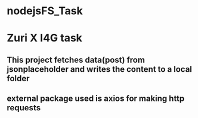 # nodejsFS_Task

# Zuri X I4G task

## This project fetches data(post) from jsonplaceholder and writes the content to a local folder

## external package used is axios for making http requests
